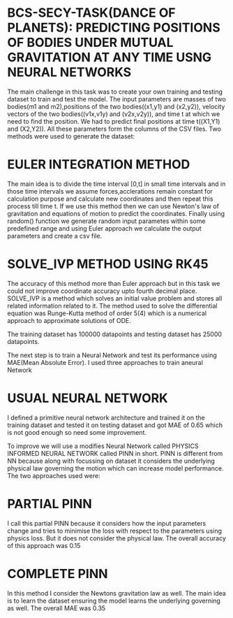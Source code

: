 # BCS-SECY-TASK(DANCE OF PLANETS): PREDICTING POSITIONS OF BODIES UNDER MUTUAL GRAVITATION AT ANY TIME USNG NEURAL NETWORKS

The main challenge in this task was to create your own training and testing dataset to train and test the model. The input parameters are masses of two bodies(m1 and m2),positions of the two bodies((x1,y1) and (x2,y2)), velocity vectors of the two bodies((v1x,v1y) and (v2x,v2y)), and time t at which we need to find the position. We had to predict final positions at time t((X1,Y1) and (X2,Y2)). All these parameters form the columns of the CSV files. Two methods were used to generate the dataset:

   # EULER INTEGRATION METHOD
   The main idea is to divide the time interval [0,t] in small time intervals and in those time intervals we assume forces,acclerations remain constant for calculation
   purpose and calculate new coordinates and then repeat this process till time t. If we use this method then we can use Newton's law of gravitation and equations of 
   motion to predict the coordinates. Finally using random() function we generate random input parametes within some predefined range and using Euler approach we 
   calculate the output parameters and create a csv file.

   # SOLVE_IVP METHOD USING RK45
   The accuracy of this method more than Euler approach but in this task we could not improve coordinate accuracy upto fourth decimal place. SOLVE_IVP is a method 
   which solves an initial value problem and stores all related information related to it. The method used to solve the differential equation was Runge-Kutta method
   of order 5(4) which is a numerical approach to approximate solutions of ODE.

   The training dataset has 100000 datapoints and testing dataset has 25000 datapoints.

The next step is to train a Neural Network and test its performance using MAE(Mean Absolute Error). I used three approaches to train aneural Network

  # USUAL NEURAL NETWORK
  I defined a primitive neural network architecture and trained it on the training dataset and tested it on testing dataset and got MAE of 0.65 which is not good 
  enough so need some improvement.

  To improve we will use a modifies Neural Network called PHYSICS INFORMED NEURAL NETWORK called PINN in short. PINN is different from NN because along with 
  focussing on dataset it considers the underlying physical law governing the motion which can increase model performance. The two approaches used were:

  # PARTIAL PINN
  I call this partial PINN because it considers how the input parameters change and tries to minimise the loss with respect to the parameters using physics loss.
  But it does not consider the physical law. The overall accuracy of this approach was 0.15

  # COMPLETE PINN
  In this method I consider the Newtons gravitation law as well. The main idea is to learn the dataset ensuring the model learns the underlying governing as well.
  The overall MAE was 0.35
